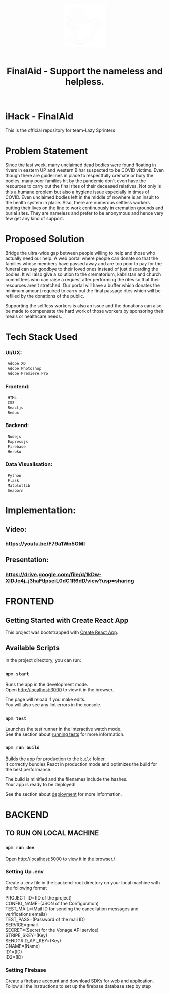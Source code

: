 <div align="center">

<img src="./frontend/public/Icons/Logo.svg" />

<br />
<br />

# FinalAid - Support the nameless and helpless.

</div>

<br />

# iHack - FinalAid 

 This is the official repository for team-Lazy Sprinters
 
 # Problem Statement

Since the last week, many unclaimed dead bodies were found floating in rivers in eastern UP and western Bihar suspected to be COVID victims. Even though there are guidelines in place to respectfully cremate or bury the bodies, many poor families hit by the pandemic don’t even have the resources to carry out the final rites of their deceased relatives. Not only is this a humane problem but also a hygiene issue especially in times of COVID. Even unclaimed bodies left in the middle of nowhere is an insult to the health system in place.
Also, there are numerous selfless workers putting their lives on the line to work continuously in cremation grounds and burial sites. They are nameless and prefer to be anonymous and hence very few get any kind of support.


# Proposed Solution

Bridge the ultra-wide gap between people willing to help and those who actually need our help. A web portal where people can donate so that the families whose members have passed away and are too poor to pay for the funeral can say goodbye to their loved ones instead of just discarding the bodies. It will also give a solution to the crematorium, kabristan and church committees who can raise a request after performing the rites so that their resources aren’t stretched. Our portal will have a buffer which donates the minimum amount required to carry out the final passage rites which will be refilled by the donations of the public.

Supporting the selfless workers is also an issue and the donations can also be made to compensate the hard work of those workers by sponsoring their meals or healthcare needs.

 
# Tech Stack Used

  ### UI/UX:
     Adobe XD
     Adobe Photoshop
     Adobe Premiere Pro

  ### Frontend:
     HTML
     CSS
     Reactjs
     Redux

  ### Backend:
     Nodejs
     Expressjs
     Firebase
     Heroku
     
  ### Data Visualisation:
     Python
     Flask
     Matplotlib
     Seaborn

     
# Implementation:
 
 ## Video: 
  ### https://youtu.be/F79a1Wn5OMI

 ## Presentation: 
  ### https://drive.google.com/file/d/1kDw-XlDJc4j_j3haFtlpseiL0dC1R6dD/view?usp=sharing
  

# FRONTEND

## Getting Started with Create React App

This project was bootstrapped with [Create React App](https://github.com/facebook/create-react-app).

## Available Scripts

In the project directory, you can run:

### `npm start`

Runs the app in the development mode.\
Open [http://localhost:3000](http://localhost:3000) to view it in the browser.

The page will reload if you make edits.\
You will also see any lint errors in the console.

### `npm test`

Launches the test runner in the interactive watch mode.\
See the section about [running tests](https://facebook.github.io/create-react-app/docs/running-tests) for more information.

### `npm run build`

Builds the app for production to the `build` folder.\
It correctly bundles React in production mode and optimizes the build for the best performance.

The build is minified and the filenames include the hashes.\
Your app is ready to be deployed!

See the section about [deployment](https://facebook.github.io/create-react-app/docs/deployment) for more information.
  
# BACKEND
## TO RUN ON LOCAL MACHINE

### `npm run dev` 

Open [http://localhost:5000](http://localhost:5000) to view it in the browser.\

### Setting Up .env

Create a .env file in the backend-root directory on your local machine with the following format<br>

PROJECT_ID=(ID of the project)<br>
CONFIG_NAME=(JSON of the Configuration)<br>
TEST_MAIL=(Mail ID for sending the cancellation messages and verifications emails)<br>
TEST_PASS=(Password of the mail ID)<br>
SERVICE=gmail<br>
SECRET=(Secret for the Vonage API service)<br>
STRIPE_SKEY=(Key)<br>
SENDGRID_API_KEY=(Key)<br>
CNAME=(Name)<br>
ID1=(ID)<br>
ID2=(ID)<br>

### Setting Firebase

Create a firebase account and download SDKs for web and application.\
Follow all the instructions to set up the firebase database step by step

